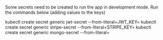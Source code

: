 Some secrets need to be created to run the app in development mode. Run
the commands below (adding values to the keys)

kubectl create secret generic jwt-secret --from-literal=JWT_KEY=
kubectl create secret generic stripe-secret --from-literal=STRIPE_KEY=
kubectl create secret generic mongo-secret --from-literal=